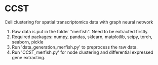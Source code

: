 # CCST
Cell clustering for spatial transcriptomics data with graph neural network

1. Raw data is put in the folder "merfish". Need to be extracted firstly.
2. Required packages: numpy, pandas, sklearn, matplotlib, scipy, torch, seaborn, pickle
3. Run 'data_generation_merfish.py' to preprocess the raw data.
4. Run 'CCST_merfish.py' for node clustering and differential expressed gene extracting. 
